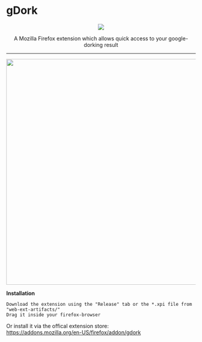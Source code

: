 # gDork

<p align="center">
  <img src="https://abload.de/img/gd-64ipjri.png">
  <p align="center">A Mozilla Firefox extension which allows quick access to your google-dorking result</p>
</p>
<hr>
<p align="center">
  <img width="600" src="https://i.imgur.com/KVhLqid.png">
</p>

**Installation**
```
Download the extension using the "Release" tab or the *.xpi file from "web-ext-artifacts/"
Drag it inside your firefox-browser
```
Or install it via the offical extension store:  
https://addons.mozilla.org/en-US/firefox/addon/gdork
